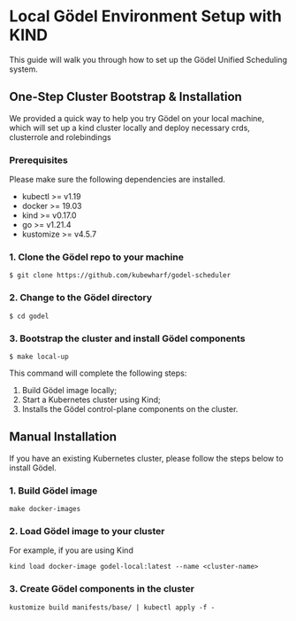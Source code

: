 # Local Gödel Environment Setup with KIND
This guide will walk you through how to set up the Gödel Unified Scheduling system.

## One-Step Cluster Bootstrap & Installation

We provided a quick way to help you try Gödel on your local machine, which will set up a kind cluster locally and deploy necessary crds, clusterrole and rolebindings

### Prerequisites

Please make sure the following dependencies are installed.

- kubectl >= v1.19
- docker >= 19.03
- kind >= v0.17.0
- go >= v1.21.4
- kustomize >= v4.5.7

### 1. Clone the Gödel repo to your machine

```console
$ git clone https://github.com/kubewharf/godel-scheduler
```

### 2. Change to the Gödel directory

```console
$ cd godel
```

### 3. Bootstrap the cluster and install Gödel components

```console
$ make local-up
```

This command will complete the following steps:

1. Build Gödel image locally;
2. Start a Kubernetes cluster using Kind;
3. Installs the Gödel control-plane components on the cluster.


## Manual Installation
If you have an existing Kubernetes cluster, please follow the steps below to install Gödel.

### 1. Build Gödel image
```console
make docker-images
```

### 2. Load Gödel image to your cluster
For example, if you are using Kind
```console
kind load docker-image godel-local:latest --name <cluster-name>
```

### 3. Create Gödel components in the cluster
```console
kustomize build manifests/base/ | kubectl apply -f -
```